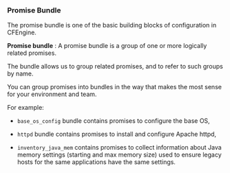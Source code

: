 ### Promise Bundle

The promise bundle is one of the basic building blocks of configuration
in CFEngine.

**Promise bundle**
: A promise bundle is a group of one or more logically related promises.

The bundle allows us to group related promises, and to refer to such
groups by name.

You can group promises into bundles in the way that makes the most
sense for your environment and team.

For example:

- `base_os_config` bundle contains promises to configure the base OS,

- `httpd` bundle contains promises to install and configure Apache httpd,

- `inventory_java_mem` contains promises to collect information about Java memory settings (starting and max memory size) used to ensure legacy hosts for the same applications have the same settings.

